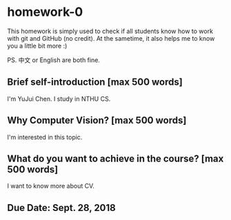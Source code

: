 # homework-0
This homework is simply used to check if all students know how to work with git and GitHub (no credit).
At the sametime, it also helps me to know you a little bit more :)

PS. 中文 or English are both fine.

## Brief self-introduction [max 500 words]

I'm YuJui Chen. I study in NTHU CS.

## Why Computer Vision? [max 500 words]

I'm interested in this topic.

## What do you want to achieve in the course? [max 500 words]

I want to know more about CV.

## Due Date: Sept. 28, 2018
